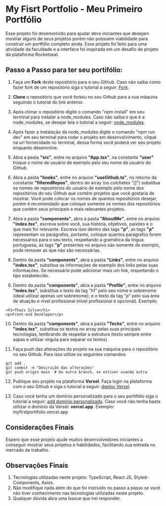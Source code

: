 # My Fisrt Portfolio - Meu Primeiro Portfólio

Esse projeto foi desenvolvido para ajudar devs iniciantes que desejam mostrar alguns de seus projetos porém não possuem viabilidade para construir um portfólio completo ainda. Esse projeto foi feito para uma atividade da faculdade e a interface foi inspirada em um desafio de projeto da plataforma Rocketseat.

## Passo a Passo para ter seu portifólio:

1. Faça um **Fork** deste repositório para o seu Github. Caso não saiba como fazer fork de um repositório siga o tutorial a seguir: [Fork](https://docs.github.com/pt/pull-requests/collaborating-with-pull-requests/working-with-forks/fork-a-repo).

2. **Clone** o repositório que você forkou no seu Github para a sua máquina seguindo o tutorial do link anterior.

3. Após clonar o repositório digite o comando "npm install" em seu terminal para instalar a node_modules. Caso não saiba o que é a node_modules, se desejar leia o tutorial a seguir: [node_modules](https://cursos.alura.com.br/forum/topico-duvida-pasta-node_modules-no-github-348015#:~:text=js%20e%20o%20React.,nas%20informa%C3%A7%C3%B5es%20do%20arquivo%20package.).

4. Após fazer a instalação da node_modules digite o comando "npm run dev" em seu terminal para rodar o projeto em desenvolvimento, clique na url fornecidade no terminal, dessa forma você poderá ver seu projeto enquanto desenvolve.

5. Abra a pasta **"src"**, entre no arquivo **"App.tsx"**, na constante **"user"** troque o nome de usuário de exemplo pelo seu nome de usuário do Github.

6. Abra a pasta **"hooks"**, entre no arquivo **"useGithub.ts"**, no retorno da constante **"filteredRepos"**, dentro do array (os colchetes "[]") substitua os nomes de repositórios do usuário de exemplo pelo nome dos repositórios do seu Github que contém projetos que você gostaria de mostrar. Você pode colocar os nomes de quantos repositórios desejar, porém é recomendado que coloque somente os nomes dos repositórios que contém seus principais e mais relevantes projetos.

7. Abra a pasta **"components"**, abra a pasta **"AboutMe"**, entre no arquivo **"index.tsx"**, escreva sobre você, sua história, objetivos, paixões e o que mais for relevante. Escreva isso dentro das tags **"p"**, as tags **"p"** representam os parágrafos, portanto, coloque quantos parágrafos forem necessários para o seu texto, respeitando a gramática da língua portuguesa, as tags **"p"** presentes no arquivo são somente de exemplo, pode remover as que não são necessárias.

8. Dentro da pasta **"components"**, abra a pasta **"Links"**, entre no arquivo **"index.tsx"**, substitua as informações de exemplo dos links pelas suas informações. Se necessário pode adicionar mais um link, respeitando o tipo estabelecido.

9. Dentro da pasta **"components"**, abra a pasta **"Profile"**, entre no arquivo **"index.tsx"**, substitua o texto da tag "h1" pelo seu nome e sobrenome (ideal utilizar apenas um sobrenome); e o texto da tag "p" pelo sua área de atuação e nível profissional (nível profissional é opcional). Exemplo: 
```
<h1>Thaís Silva</h1> 
<p>Front-end Developer</p>
```

10. Dentro da pasta **"components"**, abra a pasta **"Techs"**, entre no arquivo **"index.tsx"**, substitua os textos no array pelas suas principais tecnologias, lembrando de respeitar a estrutura (texto sempre entre aspas e utilizar vírgula para separar os textos).

11. Faça push das alterações do projeto na sua máquina para o repositório no seu Github. Para isso utilize os seguintes comandos:
```
git add .
git commit -m "Descrição das alterações"
git push origin main  # Ou outra branch, se estiver usando outra
```

12. Publique seu projeto na plataforma **Versel**. Faça login na plataforma com o seu Github e siga o tutorial a seguir: [deploy Versel](https://www.escoladnc.com.br/blog/como-hospedar-seu-site-react-no-vercel-e-github/).

13. Caso você tenha um domínio personalizado para o seu portifólio siga o tutorial a seguir: [add domínio personalizado](https://blog.ricardotenv.dev/adicionando-um-dominio-personalizado-na-vercel). Caso você não tenha basta utilizar o domínio da Versel: **vercel.app**. Exemplo: myfirstportifolio.vercel.app

## Considerações Finais

Espero que esse projeto ajude muitos desenvolvedores iniciantes a conseguir mostrar seus projetos e habilidades, facilitando sua entrada no mercado de trabalho.

## Observações Finais

1. Tecnologias utilizadas neste projeto: TypeScript, React JS, Styled-Components, Axios.
2. Não modifique nada além do que foi instruído no passo a passo se você não tiver conhecimento nas tecnologias utilizadas neste projeto.
3. Qualquer dúvida abra uma Isssue que irei responder.